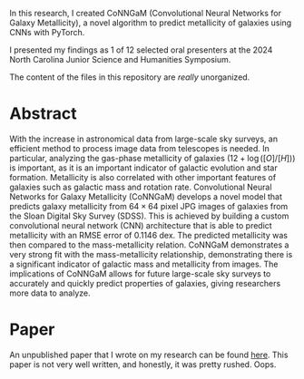 In this research, I created CoNNGaM (Convolutional Neural Networks for Galaxy Metallicity), a novel algorithm to predict metallicity of galaxies using CNNs with PyTorch. 

I presented my findings as 1 of 12 selected oral presenters at the 2024 North Carolina Junior Science and Humanities Symposium. 

The content of the files in this repository are _really_ unorganized. 

# Abstract
With the increase in astronomical data from large-scale sky surveys, an efficient method to process image data from telescopes is needed.
In particular, analyzing the gas-phase metallicity of galaxies ($12+\log\left([O]/[H]\right)$) is important, as it is an important indicator of galactic evolution and star formation.
Metallicity is also correlated with other important features of galaxies such as galactic mass and rotation rate.
Convolutional Neural Networks for Galaxy Metallicity (CoNNGaM) develops a novel model that predicts galaxy metallicity from $64 \times 64$ pixel JPG images of galaxies from the Sloan Digital Sky Survey (SDSS). 
This is achieved by building a custom convolutional neural network (CNN) architecture that is able to predict metallicity with an RMSE error of 0.1146 dex.
The predicted metallicity was then compared to the mass-metallicity relation. 
CoNNGaM demonstrates a very strong fit with the mass-metallicity relationship, demonstrating there is a significant indicator of galactic mass and metallicity from images. 
The implications of CoNNGaM allows for future large-scale sky surveys to accurately and quickly predict properties of galaxies, giving researchers more data to analyze. 

# Paper
An unpublished paper that I wrote on my research can be found [here](https://drive.google.com/file/d/1Ii-5HPJmOeRwC70BwQxzVwqWbB1lqZ28/view?usp=sharing). 
This paper is not very well written, and honestly, it was pretty rushed. Oops.
